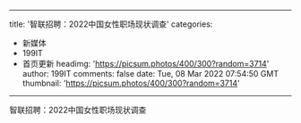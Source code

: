 
---
title: '智联招聘：2022中国女性职场现状调查'
categories: 
 - 新媒体
 - 199IT
 - 首页更新
headimg: 'https://picsum.photos/400/300?random=3714'
author: 199IT
comments: false
date: Tue, 08 Mar 2022 07:54:50 GMT
thumbnail: 'https://picsum.photos/400/300?random=3714'
---

<div>   
智联招聘：2022中国女性职场现状调查  
</div>
            